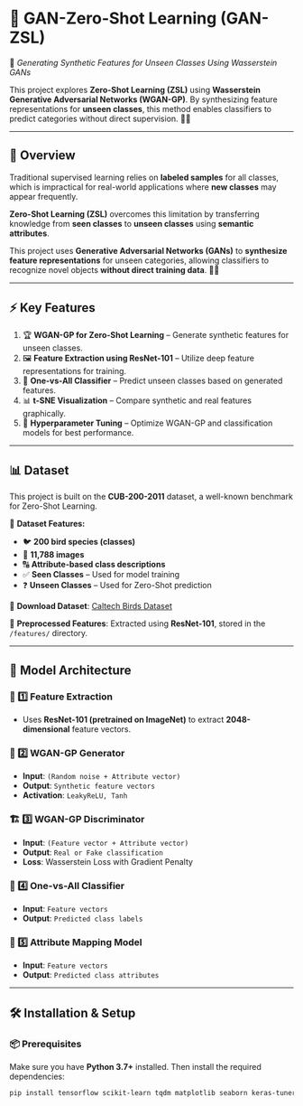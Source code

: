 # 🎨 GAN-Zero-Shot Learning (GAN-ZSL)  
🚀 *Generating Synthetic Features for Unseen Classes Using Wasserstein GANs*

This project explores **Zero-Shot Learning (ZSL)** using **Wasserstein Generative Adversarial Networks (WGAN-GP)**. By synthesizing feature representations for **unseen classes**, this method enables classifiers to predict categories without direct supervision. 🧠✨

---

## 📝 Overview

Traditional supervised learning relies on **labeled samples** for all classes, which is impractical for real-world applications where **new classes** may appear frequently.  

**Zero-Shot Learning (ZSL)** overcomes this limitation by transferring knowledge from **seen classes** to **unseen classes** using **semantic attributes**.  

This project uses **Generative Adversarial Networks (GANs)** to **synthesize feature representations** for unseen categories, allowing classifiers to recognize novel objects **without direct training data**. 🦅🔥

---

## ⚡ Key Features
1. 🏆 **WGAN-GP for Zero-Shot Learning** – Generate synthetic features for unseen classes.  
2. 🖼 **Feature Extraction using ResNet-101** – Utilize deep feature representations for training.  
3. 🎯 **One-vs-All Classifier** – Predict unseen classes based on generated features.  
4. 📊 **t-SNE Visualization** – Compare synthetic and real features graphically.  
5. 🤖 **Hyperparameter Tuning** – Optimize WGAN-GP and classification models for best performance.  

---

## 📊 Dataset

This project is built on the **CUB-200-2011** dataset, a well-known benchmark for Zero-Shot Learning.

🔹 **Dataset Features:**
- 🐦 **200 bird species (classes)**
- 📸 **11,788 images**
- 🔠 **Attribute-based class descriptions**
- ✅ **Seen Classes** – Used for model training  
- ❓ **Unseen Classes** – Used for Zero-Shot prediction  

📌 **Download Dataset**: [Caltech Birds Dataset](http://www.vision.caltech.edu/visipedia/CUB-200-2011.html)  

💾 **Preprocessed Features**: Extracted using **ResNet-101**, stored in the `/features/` directory.

---

## 🤖 Model Architecture

### 🎨 1️⃣ Feature Extraction
- Uses **ResNet-101 (pretrained on ImageNet)** to extract **2048-dimensional** feature vectors.

### 🎲 2️⃣ WGAN-GP Generator
- **Input**: `(Random noise + Attribute vector)`
- **Output**: `Synthetic feature vectors`
- **Activation**: `LeakyReLU, Tanh`

### 🏗 3️⃣ WGAN-GP Discriminator
- **Input**: `(Feature vector + Attribute vector)`
- **Output**: `Real or Fake classification`
- **Loss**: Wasserstein Loss with Gradient Penalty

### 🎯 4️⃣ One-vs-All Classifier
- **Input**: `Feature vectors`
- **Output**: `Predicted class labels`

### 🔑 5️⃣ Attribute Mapping Model
- **Input**: `Feature vectors`
- **Output**: `Predicted class attributes`

---

## 🛠 Installation & Setup

### 📦 Prerequisites
Make sure you have **Python 3.7+** installed. Then install the required dependencies:

```bash
pip install tensorflow scikit-learn tqdm matplotlib seaborn keras-tuner
